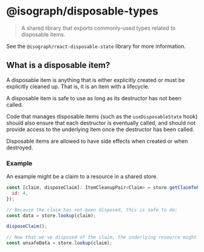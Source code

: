 # @isograph/disposable-types

> A shared library that exports commonly-used types related to disposable items.

See the `@isograph/react-disposable-state` library for more information.

## What is a disposable item?

A disposable item is anything that is either explicitly created or must be explicitly cleaned up. That is, it is an item with a lifecycle.

A disposable item is safe to use as long as its destructor has not been called.

Code that manages disposable items (such as the `useDisposableState` hook) should also ensure that each destructor is eventually called, and should not provide access to the underlying item once the destructor has been called.

Disposable items are allowed to have side effects when created or when destroyed.

### Example

An example might be a claim to a resource in a shared store.

```js
const [claim, disposeClaim]: ItemCleanupPair<Claim> = store.getClaimToResource({
  id: 4,
});

// Because the claim has not been disposed, this is safe to do:
const data = store.lookup(claim);

disposeClaim();

// Now that we've disposed of the claim, the underlying resource might have been removed from the store, so the following is not safe:
const unsafeData = store.lookup(claim);
```
